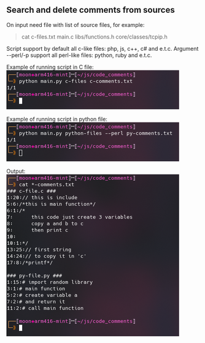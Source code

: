 ## Search and delete comments from sources

On input need file with list of source files, for example:
> cat c-files.txt
main.c
libs/functions.h
core/classes/tcpip.h
  
  
Script support by default all c-like files: php, js, c++, c# and e.t.c.
Argument --perl/-p support all perl-like files: python, ruby and e.t.c.
  
Example of running script in C file:  
![alt text](https://github.com/GloryToMoon/comments_search/blob/assets/c-example.png)

Example of running script in python file:  
![alt text](https://github.com/GloryToMoon/comments_search/blob/assets/python-example.png)

Output:  
![alt text](https://github.com/GloryToMoon/comments_search/blob/assets/output-example.png)
